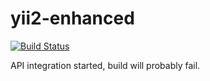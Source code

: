 yii2-enhanced
===============================

[![Build Status](https://travis-ci.org/Edofre/yii2-enhanced.svg?branch=master)](https://travis-ci.org/Edofre/yii2-enhanced)

API integration started, build will probably fail.